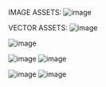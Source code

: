IMAGE ASSETS:
![image](https://user-images.githubusercontent.com/70523057/134815730-35d9d6b3-f358-4e36-8f01-fb61e8c3d37b.png)



VECTOR ASSETS:
![image](https://user-images.githubusercontent.com/70523057/134816111-9930b272-c115-4c73-90df-cddfbfe1e74c.png)

![image](https://user-images.githubusercontent.com/70523057/134815817-8ce3359d-de63-4e86-b1ab-2e74b19620d3.png)

![image](https://user-images.githubusercontent.com/70523057/134815928-a2e3c9ef-e5ef-49f7-9ac9-a5f584b1ad28.png)
![image](https://user-images.githubusercontent.com/70523057/134816006-a841a4df-3e3f-490b-92b0-60ec2b5967ab.png)

![image](https://user-images.githubusercontent.com/70523057/134816082-bccd6ebf-70ca-4225-b0cc-81f46c76aa0c.png)
![image](https://user-images.githubusercontent.com/70523057/134816098-07dcdd5a-9988-4a11-83ce-c92f8c43ed38.png)

